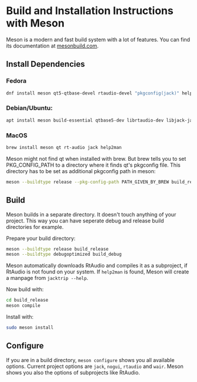 # Build and Installation Instructions with Meson

Meson is a modern and fast build system with a lot of features. You can
find its documentation at [mesonbuild.com](https://mesonbuild.com/).

## Install Dependencies

### Fedora
```bash
dnf install meson qt5-qtbase-devel rtaudio-devel "pkgconfig(jack)" help2man
```

### Debian/Ubuntu:
```bash
apt install meson build-essential qtbase5-dev librtaudio-dev libjack-jackd2-dev help2man
```

### MacOS
```bash
brew install meson qt rt-audio jack help2man
```

Meson might not find qt when installed with brew. But brew tells you to set
PKG_CONFIG_PATH to a directory where it finds qt's pkgconfig file.
This directory has to be set as additional pkgconfig path in meson:

```bash
meson --buildtype release --pkg-config-path PATH_GIVEN_BY_BREW build_release
``` 

## Build

Meson builds in a separate directory. It doesn't touch anything of your project.
This way you can have seperate debug and release build directories for example. 

Prepare your build directory:
```bash
meson --buildtype release build_release
meson --buildtype debugoptimized build_debug
```

Meson automatically downloads RtAudio and compiles it
as a subproject, if RtAudio is not found on your system.
If `help2man` is found, Meson will create a manpage from `jacktrip --help`.

Now build with:
```bash
cd build_release
meson compile
```

Install with:
```bash
sudo meson install
```

## Configure

If you are in a build directory, `meson configure` shows you all available options.
Current project options are `jack`, `nogui`, `rtaudio` and `wair`.
Meson shows you also the options of subprojects like RtAudio.

